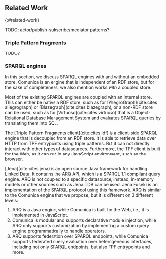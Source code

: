 ## Related Work
{:#related-work}

TODO: actor/publish-subscribe/mediator patterns?

### Triple Pattern Fragments

TODO?

### SPARQL engines

In this section, we discuss SPARQL engines with and without an embedded store.
Comunica is an engine that is independent of an RDF store,
but for the sake of completeness, we also mention works _with_ a coupled store.

Most of the existing SPARQL engines are coupled with an internal store.
This can either be native a RDF store, such as for [AllegroGraph](cite:cites allegrograph) or [Blazegraph](cite:cites blazegraph),
or a non-RDF store can be used, such as for [Virtuoso](cite:cites virtuoso) that is a Object-Relational Database Management System
and evaluates SPARQL queries by translating them into SQL.

The [Triple Pattern Fragments client](cite:cites ldf) is a client-side SPARQL engine that is decoupled from an RDF store.
It is able to retrieve data over HTTP from TPF entrypoints using triple patterns.
But it can not directly interact with other types of datasources.
Furthermore, the TPF client is built for the Web, as it can run in any JavaScript environment, such as the browser.

[Jena](cite:cites jena) is an open source Java framework for handling Linked Data.
It contains the ARQ API, which is a SPARQL 1.1 compliant query engine.
ARQ is not coupled to a specific datasource,
instead, in-memory models or other sources such as Jena TDB can be used.
Jena Fuseki is an implementation of the SPARQL protocol using this framework.
ARQ is similar to the Comunica engine that we propose, but it is different on 3 different levels:

1. ARQ is a Java engine, while Comunica is built for the Web, i.e., it is implemented in JavaScript.
2. Comunica is modular and supports declarative module injection, while ARQ only supports customization by implementing a custom query engine programmatically to handle operators.
3. ARQ supports federation over SPARQL endpoints, while Comunica supports federated query evaluation over heterogeneous interfaces, including not only SPARQL endpoints, but also TPF entrypoints and more.